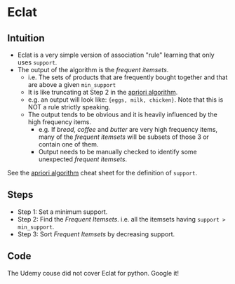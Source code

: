 # Eclat

## Intuition
- Eclat is a very simple version of association "rule" learning that only uses `support`.
- The output of the algorithm is the *frequent itemsets*.
  - i.e. The sets of products that are frequently bought together and that are above a given `min_support`
  - It is like truncating at Step 2 in the [apriori algorithm](apriori.md).
  - e.g. an output will look like: `{eggs, milk, chicken}`. Note that this is NOT a rule strictly speaking.
  - The output tends to be obvious and it is heavily influenced by the high frequency items.
    - e.g. If _bread, coffee_ and _butter_ are very high frequency items, many of the *frequent itemsets* will be subsets
    of those 3 or contain one of them.
    - Output needs to be manually checked to identify some unexpected *frequent itemsets*.

See the [apriori algorithm](apriori.md) cheat sheet for the definition of `support`.

## Steps
- Step 1: Set a minimum support.
- Step 2: Find the *Frequent Itemsets*. i.e. all the itemsets having `support > min_support`.
- Step 3: Sort *Frequent Itemsets* by decreasing support.

## Code
The Udemy couse did not cover Eclat for python. Google it!